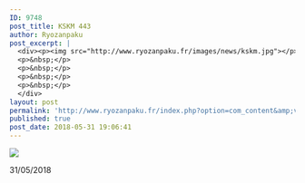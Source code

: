 ```yaml
---
ID: 9748
post_title: KSKM 443
author: Ryozanpaku
post_excerpt: |
  <div><p><img src="http://www.ryozanpaku.fr/images/news/kskm.jpg"></p><p>31/05/2018</p>
  <p>&nbsp;</p>
  <p>&nbsp;</p>
  <p>&nbsp;</p>
  <p>&nbsp;</p>
  </div>
layout: post
permalink: 'http://www.ryozanpaku.fr/index.php?option=com_content&amp;view=article&amp;id=1888:kskm-443&amp;catid=78&amp;Itemid=435'
published: true
post_date: 2018-05-31 19:06:41
---
```

<div class="feed-description"><p><img src="https://united-subs.dearclouds.com/wp-content/uploads/2018/05/1acc7de36281c1aede6a6939584fd701.jpg" /></p><p>31/05/2018</p>
<p> </p>
<p> </p>
<p> </p>
<p> </p>
</div>